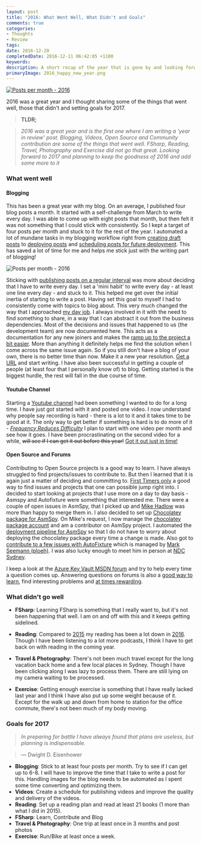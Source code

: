 ```yaml
---
layout: post
title: "2016: What Went Well, What Didn't and Goals"
comments: true
categories: 
- Thoughts
- Review
tags: 
date: 2016-12-20
completedDate: 2016-12-11 06:42:05 +1100
keywords: 
description: A short recap of the year that is gone by and looking forward! 
primaryImage: 2016_happy_new_year.png 
---
```


<a href="http://www.oldlaundrytheatre.co.uk/happy-new-year-from-all-at-the-old-laundry/">
<img class="center" alt="Posts per month - 2016" src="{{ site.images_root}}/2016_happy_new_year.png"/>
</a>

2016 was a great year and I thought sharing some of the things that went well, those that didn't and setting goals for 2017.

> **TLDR;**

> *2016 was a great year and is the first one where I am writing a 'year in review' post. Blogging, Videos, Open Source and Community contribution are some of the things that went well. FSharp, Reading, Travel, Photography and Exercise did not go that great. Looking forward to 2017 and planning to keep the goodness of 2016 and add some more to it*

### What went well

#### **Blogging**

This has been a great year with my blog. On an average, I published four blog posts a month. It started with a self-challenge from March to write every day. I was able to come up with eight posts that month, but then felt it was not something that I could stick with consistently. So I kept a target of four posts per month and stuck to it for the rest of the year. I automated a lot of mundane tasks in my blogging workflow right from [creating draft posts](http://www.rahulpnath.com/blog/optimizing-octopress-workflow-for-new-posts/) to [deploying posts](http://www.rahulpnath.com/blog/continuos-delivery-of-octopress-blog-using-travisci-and-docker/) and [scheduling posts for future deployment](http://www.rahulpnath.com/blog/automatic_deployment_of_future_posts_with_octopress/). This has saved a lot of time for me and helps me stick just with the writing part of blogging! 


<img class="center" alt="Posts per month - 2016" src="{{ site.images_root}}/2016_postspermonth.png"/>


Sticking with [publishing posts on a regular interval](http://www.rahulpnath.com/blog/maintaining-a-blogging-schedule/) was more about deciding that I have to write every day. I set a 'mini habit' to write every day - at least one line every day - and stuck to it. This helped me get over the initial inertia of starting to write a post. Having set this goal to myself I had to consistently come with topics to blog about. This very much changed the way that I approached [my day job](http://www.rahulpnath.com/blog/finding-a-job-abroad/). I always involved in it with the need to find something to share, in a way that I can abstract it out from the business dependencies. Most of the decisions and issues that happened to us (the development team) are now documented here. This acts as a documentation for any new joiners and makes the [ramp up to the project a bit easier](http://www.rahulpnath.com/blog/make-it-easy-for-the-new-person-joining-your-team-have-a-project-ramp-up-plan/). More than anything it definitely helps me find the solution when I come across the same issue again. So if you still don't have a blog of your own, there is no better time than now. Make it a new year resolution. [Get a URL](http://www.rahulpnath.com/blog/own-your-urls/) and start writing. I have also been successful in getting a couple of people (at least four that I personally know of) to blog. Getting started is the biggest hurdle, the rest will fall in the due course of time.   

#### **Youtube Channel**

Starting a [Youtube channel](https://www.youtube.com/c/RahulNath) had been something I wanted to do for a long time. I have just got started with it and posted one video. I now understand why people say recording is hard - there is a lot to it and it takes time to be good at it. The only way to get better if something is hard is to do more of it - *[Frequency Reduces Difficulty](http://martinfowler.com/bliki/FrequencyReducesDifficulty.html)* I plan to start with one video per month and see how it goes. I have been procrastinating on the second video for a while, <strike>will see if I can get it out before this year!</strike> [Got it out just in time!](https://www.youtube.com/watch?v=JbshGF4ZwGE)

#### **Open Source and Forums**

Contributing to Open Source projects is a good way to learn. I have always struggled to find projects/issues to contribute to. But then I learned that it is again just a matter of deciding and committing to. [First Timers only](http://www.firsttimersonly.com/) a good way to find issues and projects that one can possible jump right into. I decided to start looking at projects that I use more on a day to day basis - Asmspy and Autofixture were something that interested me. There were a couple of open issues in AsmSpy, that I picked up and [Mike Hadlow](http://mikehadlow.com/) was more than happy to merge them in. I also decided to set up [Chocolatey package for AsmSpy](https://github.com/mikehadlow/AsmSpy/issues/14). On Mike's request, I now manage the [chocolatey package account](https://chocolatey.org/packages/asmspy/) and am a contributor on AsmSpy project. I automated the [deployment pipeline for AsmSpy](http://www.rahulpnath.com/blog/automated-deployment-of-asmspy-to-chocolatey-using-appveyor/) so that I do not have to worry about deploying the chocolatey package every time a change is made. Also got to [contribute to a few issues with AutoFixture](https://github.com/AutoFixture/AutoFixture/issues?q=mentions:rahulpnath+is:closed) which is managed by [Mark Seemann (ploeh)](http://blog.ploeh.dk/). I was also lucky enough to meet him in person at [NDC Sydney](http://www.rahulpnath.com/blog/ndc-sydney/).  

I keep a look at the [Azure Key Vault MSDN forum](https://social.msdn.microsoft.com/Forums/azure/en-US/home?forum=AzureKeyVault) and try to help every time a question comes up. Answering questions on forums is also a [good way to learn](http://www.rahulpnath.com/blog/staying-in-the-learning-loop/), find interesting problems and [at times rewarding](http://www.rahulpnath.com/blog/stars-do-count/).


### What didn't go well

- **FSharp**: Learning FSharp is something that I really want to, but it's not been happening that well. I am on and off with this and it keeps getting sidelined. 

- **Reading**: Compared to [2015](https://www.goodreads.com/user_challenges/3539650) my reading has been a lot down in [2016](https://www.goodreads.com/user_challenges/5380726). Though I have been listening to a lot more podcasts, I think I have to get back on with reading in the coming year. 

- **Travel & Photography**: There's not been much travel except for the long vacation back home and a few local places in Sydney. Though I have been clicking along I was lazy to process them. There are still lying on my camera waiting to be processed. 

- **Exercise**: Getting enough exercise is something that I have really lacked last year and I think I have also put up some weight because of it. Except for the walk up and down from home to station for the office commute, there's not been much of my body moving. 

### Goals for 2017

> *In preparing for battle I have always found that plans are useless, but planning is indispensable.* 

>― Dwight D. Eisenhower

- **Blogging**: Stick to at least four posts per month. Try to see if I can get up to 6-8. I will have to improve the time that I take to write a post for this. Handling images for the blog needs to be automated as I spent some time converting and optimizing them.
- **Videos**: Create a schedule for publishing videos and improve the quality and delivery of the videos.
- **Reading**: Set up a reading plan and read at least 21 books (1 more than what I did in 2015).
- **FSharp**: Learn, Contribute and Blog
- **Travel & Photography**: One trip at least once in 3 months and post photos  
- **Exercise**: Run/Bike at least once a week.